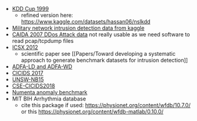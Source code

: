 - [KDD Cup 1999](http://kdd.ics.uci.edu/databases/kddcup99/kddcup99.html)
	- refined version here: https://www.kaggle.com/datasets/hassan06/nslkdd
- [Military network intrusion detection data from kaggle](https://www.kaggle.com/datasets/sampadab17/network-intrusion-detection)
- [CAIDA 2007 DDos Attack data](https://www.caida.org/catalog/datasets/ddos-20070804_dataset/)  not really usable as we need software to read pcap/tcpdump files
- [ICSX 2012](https://www.unb.ca/cic/datasets/ids.html)
	- scientific paper see [[Papers/Toward developing a systematic approach to generate benchmark datasets for intrusion detection]]
- [ADFA-LD and ADFA-WD](https://research.unsw.edu.au/projects/adfa-ids-datasets) 
- [CICIDS 2017](https://www.unb.ca/cic/datasets/ids-2017.html) 
- [UNSW-NB15](https://research.unsw.edu.au/projects/unsw-nb15-dataset)
- [CSE-CICIDS2018](https://www.unb.ca/cic/datasets/ids-2018.html)
- [Numenta anomaly benchmark](https://ieeexplore.ieee.org/abstract/document/7424283)
- MIT BIH Arrhythmia database
	- cite this package if used: https://physionet.org/content/wfdb/10.7.0/ or this https://physionet.org/content/wfdb-matlab/0.10.0/
